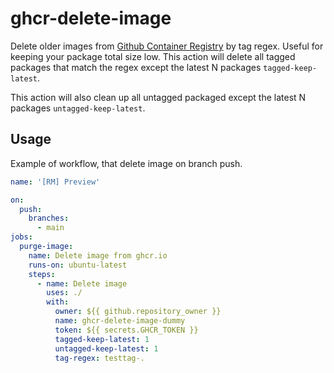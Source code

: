 # ghcr-delete-image

Delete older images from [Github Container Registry](https://github.com/features/packages) by tag regex. 
Useful for keeping your package total size low. This action will delete all tagged packages that match the regex except the latest N packages `tagged-keep-latest`.

This action will also clean up all untagged packaged except the latest N packages `untagged-keep-latest`.

## Usage 

Example of workflow, that delete image on branch push.

```yaml
name: '[RM] Preview'

on:
  push:
    branches:
      - main
jobs:
  purge-image:
    name: Delete image from ghcr.io
    runs-on: ubuntu-latest
    steps:
      - name: Delete image
        uses: ./
        with:
          owner: ${{ github.repository_owner }}
          name: ghcr-delete-image-dummy
          token: ${{ secrets.GHCR_TOKEN }}
          tagged-keep-latest: 1
          untagged-keep-latest: 1
          tag-regex: testtag-.
```